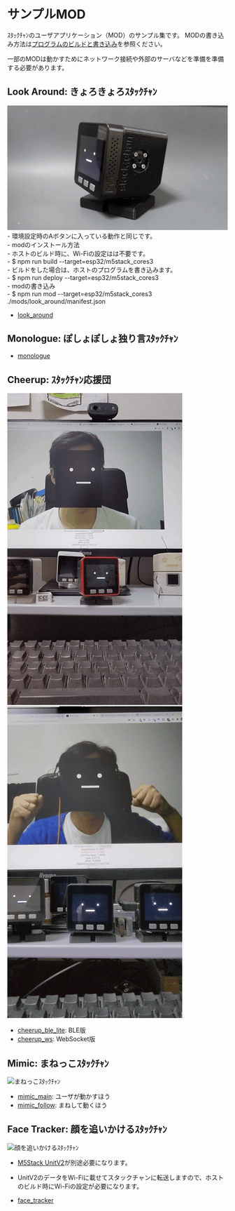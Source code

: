 # サンプルMOD

ｽﾀｯｸﾁｬﾝのユーザアプリケーション（MOD）のサンプル集です。
MODの書き込み方法は[プログラムのビルドと書き込み](../docs/flashing-firmware_ja.md)を参照ください。

一部のMODは動かすためにネットワーク接続や外部のサーバなどを準備を準備する必要があります。

## Look Around: きょろきょろｽﾀｯｸﾁｬﾝ

![きょろきょろｽﾀｯｸﾁｬﾝ](../docs/images/stackchan.gif)  
    - 環境設定時のAボタンに入っている動作と同じです。  
    - modのインストール方法  
        - ホストのビルド時に、Wi-Fiの設定はは不要です。  
            - $ npm run build --target=esp32/m5stack_cores3  
        - ビルドをした場合は、ホストのプログラムを書き込みます。  
            -  $ npm run deploy --target=esp32/m5stack_cores3  
        - modの書き込み  
            - $ npm run mod --target=esp32/m5stack_cores3 ./mods/look_around/manifest.json  
- [look_around](./look_around/)  

## Monologue: ぽしょぽしょ独り言ｽﾀｯｸﾁｬﾝ

- [monologue](./monologue/)

## Cheerup: ｽﾀｯｸﾁｬﾝ応援団

![顔の同期](../docs/images/face-sync.gif)
![ｽﾀｯｸﾁｬﾝ応援団](../docs/images/cheerup.gif)

- [cheerup_ble_lite](./cheerup_ble_lite/): BLE版
- [cheerup_ws](./cheerup_ws/): WebSocket版

## Mimic: まねっこｽﾀｯｸﾁｬﾝ

![まねっこｽﾀｯｸﾁｬﾝ](../docs/images/mimic.gif)

- [mimic_main](./mimic_main/): ユーザが動かすほう
- [mimic_follow](./mimic_follow/): まねして動くほう

## Face Tracker: 顔を追いかけるｽﾀｯｸﾁｬﾝ

![顔を追いかけるｽﾀｯｸﾁｬﾝ](../docs/images/face-tracker.gif)
- [M5Stack UnitV2](https://docs.m5stack.com/en/unit/unitv2)が別途必要になります。
- UnitV2のデータをWi-Fiに載せてスタックチャンに転送しますので、ホストのビルド時にWi-Fiの設定が必要になります。

- [face_tracker](./face_tracker/)
